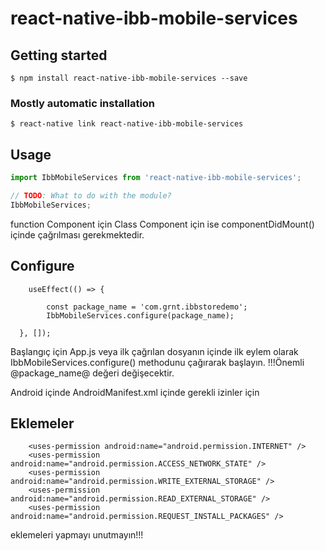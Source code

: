 # react-native-ibb-mobile-services

## Getting started

`$ npm install react-native-ibb-mobile-services --save`

### Mostly automatic installation

`$ react-native link react-native-ibb-mobile-services`

## Usage
```javascript
import IbbMobileServices from 'react-native-ibb-mobile-services';

// TODO: What to do with the module?
IbbMobileServices;
```
function Component için
Class Component için ise componentDidMount() içinde çağrılması gerekmektedir.
## Configure
```
    useEffect(() => {

        const package_name = 'com.grnt.ibbstoredemo';
        IbbMobileServices.configure(package_name);

  }, []);
```
Başlangıç için App.js veya ilk çağrılan dosyanın içinde ilk eylem olarak IbbMobileServices.configure() methodunu çağırarak başlayın. !!!Önemli @package_name@ değeri değişecektir.

Android içinde AndroidManifest.xml içinde gerekli izinler için
## Eklemeler
```
    <uses-permission android:name="android.permission.INTERNET" />
    <uses-permission android:name="android.permission.ACCESS_NETWORK_STATE" />
    <uses-permission android:name="android.permission.WRITE_EXTERNAL_STORAGE" />
    <uses-permission android:name="android.permission.READ_EXTERNAL_STORAGE" />
    <uses-permission android:name="android.permission.REQUEST_INSTALL_PACKAGES" />
```
eklemeleri yapmayı unutmayın!!!
